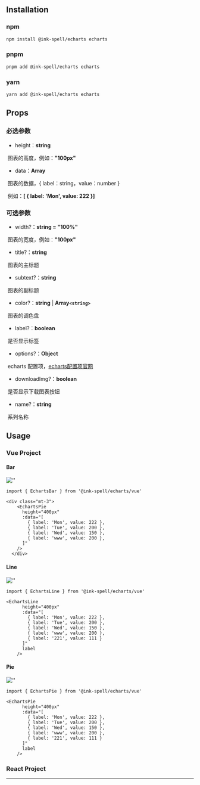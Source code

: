 ## Installation

### npm

```bash
npm install @ink-spell/echarts echarts
```

### pnpm

```bash
pnpm add @ink-spell/echarts echarts
```

### yarn

```bash
yarn add @ink-spell/echarts echarts
```

## Props

### 必选参数

- height：**string**

​		图表的高度，例如：**"100px"**

- data：**Array**

​		 图表的数据，{ label：string，value：number }

​		 例如：**[ { label: 'Mon', value: 222 }]**

### 可选参数

- width?：**string   =   "100%"**

​		 图表的宽度，例如：**"100px"**

- title?：**string**

​		 图表的主标题

- subtext?：**string**

​		 图表的副标题

- color?：**string** | **Array`<string>`**

​		 图表的调色盘

- label?：**boolean**

​		 是否显示标签

- options?：**Object**

​		echarts 配置项，[echarts配置项官网](https://echarts.apache.org/zh/option.html#title)

- downloadImg?：**boolean**

​		 是否显示下载图表按钮

- name?：**string**

​		 系列名称

## Usage

### Vue Project

#### Bar

![''](E:\VSC\newLive\ink-spell\packages\echarts\assets\vue-bar.png)

```vue
import { EchartsBar } from '@ink-spell/echarts/vue'

<div class="mt-3">
    <EchartsPie
      height="400px"
      :data="[
        { label: 'Mon', value: 222 },
        { label: 'Tue', value: 200 },
        { label: 'Wed', value: 150 },
        { label: 'www', value: 200 },
      ]"
    />
  </div>
```

#### Line

![''](E:\VSC\newLive\ink-spell\packages\echarts\assets\vue-line.png)

```vue
import { EchartsLine } from '@ink-spell/echarts/vue'

<EchartsLine
      height="400px"
      :data="[
        { label: 'Mon', value: 222 },
        { label: 'Tue', value: 200 },
        { label: 'Wed', value: 150 },
        { label: 'www', value: 200 },
        { label: '221', value: 111 }
      ]"
      label
    />
```

#### Pie

![''](E:\VSC\newLive\ink-spell\packages\echarts\assets\vue-pie.png)

```vue
import { EchartsPie } from '@ink-spell/echarts/vue'

<EchartsPie
      height="400px"
      :data="[
        { label: 'Mon', value: 222 },
        { label: 'Tue', value: 200 },
        { label: 'Wed', value: 150 },
        { label: 'www', value: 200 },
        { label: '221', value: 111 }
      ]"
      label
    />
```

### React Project

---
